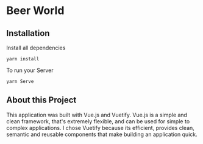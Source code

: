 # Beer World

## Installation
Install all dependencies
```
yarn install
```
To run your Server
```
yarn Serve
```
## About this Project

This application was built with Vue.js and Vuetify. Vue.js is a simple and clean framework, that's extremely flexible, and can be used for simple to complex applications. I chose Vuetify because its efficient, provides clean, semantic and reusable components that make building an application quick.